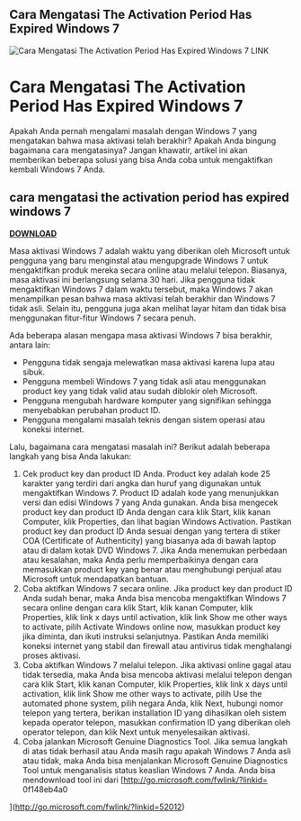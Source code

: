 ## Cara Mengatasi The Activation Period Has Expired Windows 7

 
![Cara Mengatasi The Activation Period Has Expired Windows 7 __LINK__](https://cdn.sstatic.net/Sites/stackoverflow/Img/apple-touch-icon@2.png?v=73d79a89bded)

 
# Cara Mengatasi The Activation Period Has Expired Windows 7
 
Apakah Anda pernah mengalami masalah dengan Windows 7 yang mengatakan bahwa masa aktivasi telah berakhir? Apakah Anda bingung bagaimana cara mengatasinya? Jangan khawatir, artikel ini akan memberikan beberapa solusi yang bisa Anda coba untuk mengaktifkan kembali Windows 7 Anda.
 
## cara mengatasi the activation period has expired windows 7


[**DOWNLOAD**](https://www.google.com/url?q=https%3A%2F%2Furllie.com%2F2tM3R9&sa=D&sntz=1&usg=AOvVaw36knSqcGx_vfC_kSBnTB94)

 
Masa aktivasi Windows 7 adalah waktu yang diberikan oleh Microsoft untuk pengguna yang baru menginstal atau mengupgrade Windows 7 untuk mengaktifkan produk mereka secara online atau melalui telepon. Biasanya, masa aktivasi ini berlangsung selama 30 hari. Jika pengguna tidak mengaktifkan Windows 7 dalam waktu tersebut, maka Windows 7 akan menampilkan pesan bahwa masa aktivasi telah berakhir dan Windows 7 tidak asli. Selain itu, pengguna juga akan melihat layar hitam dan tidak bisa menggunakan fitur-fitur Windows 7 secara penuh.
 
Ada beberapa alasan mengapa masa aktivasi Windows 7 bisa berakhir, antara lain:
 
- Pengguna tidak sengaja melewatkan masa aktivasi karena lupa atau sibuk.
- Pengguna membeli Windows 7 yang tidak asli atau menggunakan product key yang tidak valid atau sudah diblokir oleh Microsoft.
- Pengguna mengubah hardware komputer yang signifikan sehingga menyebabkan perubahan product ID.
- Pengguna mengalami masalah teknis dengan sistem operasi atau koneksi internet.

Lalu, bagaimana cara mengatasi masalah ini? Berikut adalah beberapa langkah yang bisa Anda lakukan:

1. Cek product key dan product ID Anda. Product key adalah kode 25 karakter yang terdiri dari angka dan huruf yang digunakan untuk mengaktifkan Windows 7. Product ID adalah kode yang menunjukkan versi dan edisi Windows 7 yang Anda gunakan. Anda bisa mengecek product key dan product ID Anda dengan cara klik Start, klik kanan Computer, klik Properties, dan lihat bagian Windows Activation. Pastikan product key dan product ID Anda sesuai dengan yang tertera di stiker COA (Certificate of Authenticity) yang biasanya ada di bawah laptop atau di dalam kotak DVD Windows 7. Jika Anda menemukan perbedaan atau kesalahan, maka Anda perlu memperbaikinya dengan cara memasukkan product key yang benar atau menghubungi penjual atau Microsoft untuk mendapatkan bantuan.
2. Coba aktifkan Windows 7 secara online. Jika product key dan product ID Anda sudah benar, maka Anda bisa mencoba mengaktifkan Windows 7 secara online dengan cara klik Start, klik kanan Computer, klik Properties, klik link x days until activation, klik link Show me other ways to activate, pilih Activate Windows online now, masukkan product key jika diminta, dan ikuti instruksi selanjutnya. Pastikan Anda memiliki koneksi internet yang stabil dan firewall atau antivirus tidak menghalangi proses aktivasi.
3. Coba aktifkan Windows 7 melalui telepon. Jika aktivasi online gagal atau tidak tersedia, maka Anda bisa mencoba aktivasi melalui telepon dengan cara klik Start, klik kanan Computer, klik Properties, klik link x days until activation, klik link Show me other ways to activate, pilih Use the automated phone system, pilih negara Anda, klik Next, hubungi nomor telepon yang tertera, berikan installation ID yang dihasilkan oleh sistem kepada operator telepon, masukkan confirmation ID yang diberikan oleh operator telepon, dan klik Next untuk menyelesaikan aktivasi.
4. Coba jalankan Microsoft Genuine Diagnostics Tool. Jika semua langkah di atas tidak berhasil atau Anda masih ragu apakah Windows 7 Anda asli atau tidak, maka Anda bisa menjalankan Microsoft Genuine Diagnostics Tool untuk menganalisis status keaslian Windows 7 Anda. Anda bisa mendownload tool ini dari [http://go.microsoft.com/fwlink/?linkid= 0f148eb4a0


](http://go.microsoft.com/fwlink/?linkid=52012)
